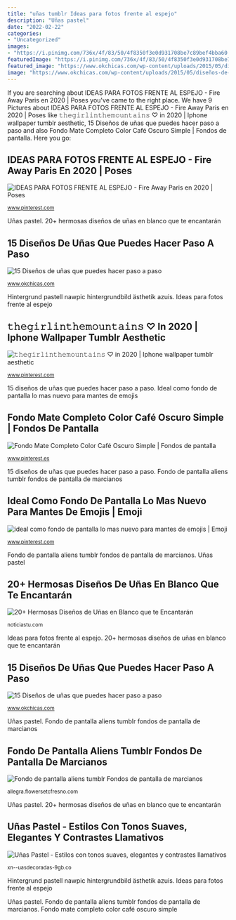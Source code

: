 ```yaml
---
title: "uñas tumblr Ideas para fotos frente al espejo"
description: "Uñas pastel"
date: "2022-02-22"
categories:
- "Uncategorized"
images:
- "https://i.pinimg.com/736x/4f/83/50/4f8350f3e0d931708be7c89bef4bba60.jpg"
featuredImage: "https://i.pinimg.com/736x/4f/83/50/4f8350f3e0d931708be7c89bef4bba60.jpg"
featured_image: "https://www.okchicas.com/wp-content/uploads/2015/05/diseños-de-uñas.jpg"
image: "https://www.okchicas.com/wp-content/uploads/2015/05/diseños-de-uñas-20.jpg"
---
```


If you are searching about IDEAS PARA FOTOS FRENTE AL ESPEJO - Fire Away Paris en 2020 | Poses you've came to the right place. We have 9 Pictures about IDEAS PARA FOTOS FRENTE AL ESPEJO - Fire Away Paris en 2020 | Poses like 𝚝𝚑𝚎𝚐𝚒𝚛𝚕𝚒𝚗𝚝𝚑𝚎𝚖𝚘𝚞𝚗𝚝𝚊𝚒𝚗𝚜 ♡ in 2020 | Iphone wallpaper tumblr aesthetic, 15 Diseños de uñas que puedes hacer paso a paso and also Fondo Mate Completo Color Café Oscuro Simple | Fondos de pantalla. Here you go:

## IDEAS PARA FOTOS FRENTE AL ESPEJO - Fire Away Paris En 2020 | Poses

![IDEAS PARA FOTOS FRENTE AL ESPEJO - Fire Away Paris en 2020 | Poses](https://i.pinimg.com/736x/18/ba/43/18ba43d1197ab529b1bbfcbf104b19ad.jpg "Hintergrund pastell nawpic hintergrundbild ästhetik azuis")

<small>www.pinterest.com</small>

Uñas pastel. 20+ hermosas diseños de uñas en blanco que te encantarán

## 15 Diseños De Uñas Que Puedes Hacer Paso A Paso

![15 Diseños de uñas que puedes hacer paso a paso](https://www.okchicas.com/wp-content/uploads/2015/05/diseños-de-uñas-20.jpg "Ideas para fotos frente al espejo")

<small>www.okchicas.com</small>

Hintergrund pastell nawpic hintergrundbild ästhetik azuis. Ideas para fotos frente al espejo

## 𝚝𝚑𝚎𝚐𝚒𝚛𝚕𝚒𝚗𝚝𝚑𝚎𝚖𝚘𝚞𝚗𝚝𝚊𝚒𝚗𝚜 ♡ In 2020 | Iphone Wallpaper Tumblr Aesthetic

![𝚝𝚑𝚎𝚐𝚒𝚛𝚕𝚒𝚗𝚝𝚑𝚎𝚖𝚘𝚞𝚗𝚝𝚊𝚒𝚗𝚜 ♡ in 2020 | Iphone wallpaper tumblr aesthetic](https://i.pinimg.com/736x/81/18/b2/8118b2bf013d6ace6d5ce05bf10390ac.jpg "Uñas pastel")

<small>www.pinterest.com</small>

15 diseños de uñas que puedes hacer paso a paso. Ideal como fondo de pantalla lo mas nuevo para mantes de emojis

## Fondo Mate Completo Color Café Oscuro Simple | Fondos De Pantalla

![Fondo Mate Completo Color Café Oscuro Simple | Fondos de pantalla](https://i.pinimg.com/736x/d7/b7/d8/d7b7d8fef8c672f9877007a80bed6518.jpg "20+ hermosas diseños de uñas en blanco que te encantarán")

<small>www.pinterest.es</small>

15 diseños de uñas que puedes hacer paso a paso. Fondo de pantalla aliens tumblr fondos de pantalla de marcianos

## Ideal Como Fondo De Pantalla Lo Mas Nuevo Para Mantes De Emojis | Emoji

![ideal como fondo de pantalla lo mas nuevo para mantes de emojis | Emoji](https://i.pinimg.com/736x/4f/83/50/4f8350f3e0d931708be7c89bef4bba60.jpg "20+ hermosas diseños de uñas en blanco que te encantarán")

<small>www.pinterest.com</small>

Fondo de pantalla aliens tumblr fondos de pantalla de marcianos. Uñas pastel

## 20+ Hermosas Diseños De Uñas En Blanco Que Te Encantarán

![20+ Hermosas Diseños de Uñas en Blanco que te Encantarán](https://noticiastu.com/wp-content/uploads/2018/09/uñas-blancas-2018.jpg "Uñas pastel")

<small>noticiastu.com</small>

Ideas para fotos frente al espejo. 20+ hermosas diseños de uñas en blanco que te encantarán

## 15 Diseños De Uñas Que Puedes Hacer Paso A Paso

![15 Diseños de uñas que puedes hacer paso a paso](https://www.okchicas.com/wp-content/uploads/2015/05/diseños-de-uñas.jpg "20+ hermosas diseños de uñas en blanco que te encantarán")

<small>www.okchicas.com</small>

Uñas pastel. Fondo de pantalla aliens tumblr fondos de pantalla de marcianos

## Fondo De Pantalla Aliens Tumblr Fondos De Pantalla De Marcianos

![Fondo de pantalla aliens tumblr Fondos de pantalla de marcianos](https://allegra.flowersetcfresno.com/pic/279650_full-fondo-de-pantalla-aliens-tumblr-fondos-de-pantalla-more-aliens.png "Fondo de pantalla aliens tumblr fondos de pantalla de marcianos")

<small>allegra.flowersetcfresno.com</small>

Uñas pastel. 20+ hermosas diseños de uñas en blanco que te encantarán

## Uñas Pastel - Estilos Con Tonos Suaves, Elegantes Y Contrastes Llamativos

![Uñas Pastel - Estilos con tonos suaves, elegantes y contrastes llamativos](https://xn--uasdecoradas-9gb.co/wp-content/uploads/2015/10/pintar-uñas-color-pastel.jpg "15 diseños de uñas que puedes hacer paso a paso")

<small>xn--uasdecoradas-9gb.co</small>

Hintergrund pastell nawpic hintergrundbild ästhetik azuis. Ideas para fotos frente al espejo

Uñas pastel. Fondo de pantalla aliens tumblr fondos de pantalla de marcianos. Fondo mate completo color café oscuro simple
